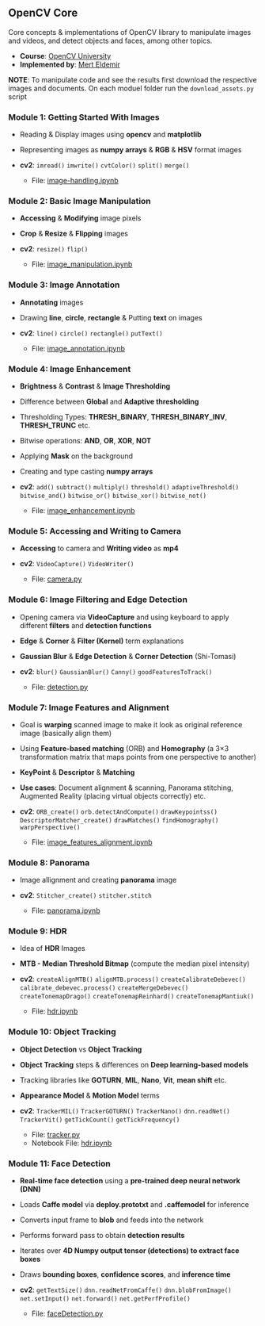 ## OpenCV Core

Core concepts & implementations of OpenCV library to manipulate images and videos, and detect objects and faces, among other topics.

- **Course**: [OpenCV University](https://opencv.org/university/)
- **Implemented by**: [Mert Eldemir](https://github.com/merteldem1r)

**NOTE**: To manipulate code and see the results first download the respective images and documents. On each moduel folder run the `download_assets.py` script

### Module 1: Getting Started With Images

- Reading & Display images using **opencv** and **matplotlib**
- Representing images as **numpy arrays** & **RGB** & **HSV** format images
- **cv2**: `imread()` `imwrite()` `cvtColor()` `split()` `merge()`

  - File: [image-handling.ipynb](01-Image-Handling/notebooks/image_handling.ipynb)

### Module 2: Basic Image Manipulation

- **Accessing** & **Modifying** image pixels
- **Crop** & **Resize** & **Flipping** images
- **cv2**: `resize()` `flip()`

  - File: [image_manipulation.ipynb](02-Image-Manipulation/notebooks/image_manipulation.ipynb)

### Module 3: Image Annotation

- **Annotating** images
- Drawing **line**, **circle**, **rectangle** & Putting **text** on images
- **cv2**: `line()` `circle()` `rectangle()` `putText()`

  - File: [image_annotation.ipynb](03-Image-Annotation/notebooks/image_annotation.ipynb)

### Module 4: Image Enhancement

- **Brightness** & **Contrast** & **Image Thresholding**
- Difference between **Global** and **Adaptive thresholding**
- Thresholding Types: **THRESH_BINARY**, **THRESH_BINARY_INV**, **THRESH_TRUNC** etc.
- Bitwise operations: **AND**, **OR**, **XOR**, **NOT**
- Applying **Mask** on the background
- Creating and type casting **numpy arrays**
- **cv2**: `add()` `subtract()` `multiply()` `threshold()` `adaptiveThreshold()` `bitwise_and()` `bitwise_or()` `bitwise_xor()` `bitwise_not()`

  - File: [image_enhancement.ipynb](04-Image-Enhancement/notebooks/image_enhancement.ipynb)

### Module 5: Accessing and Writing to Camera

- **Accessing** to camera and **Writing video** as **mp4**
- **cv2**: `VideoCapture()` `VideoWriter()`

  - File: [camera.py](05-Access-Write-Camera/camera.py)

### Module 6: Image Filtering and Edge Detection

- Opening camera via **VideoCapture** and using keyboard to apply different **filters** and **detection functions**
- **Edge** & **Corner** & **Filter (Kernel)** term explanations
- **Gaussian Blur** & **Edge Detection** & **Corner Detection** (Shi-Tomasi)
- **cv2**: `blur()` `GaussianBlur()` `Canny()` `goodFeaturesToTrack()`

  - File: [detection.py](06-Image-Filtering-and-Edge-Detection/detection.py)

### Module 7: Image Features and Alignment

- Goal is **warping** scanned image to make it look as original reference image (basically align them)
- Using **Feature-based matching** (ORB) and **Homography** (a 3×3 transformation matrix that maps points from one perspective to another)
- **KeyPoint** & **Descriptor** & **Matching**
- **Use cases**: Document alignment & scanning, Panorama stitching, Augmented Reality (placing virtual objects correctly) etc.
- **cv2**: `ORB_create()` `orb.detectAndCompute()` `drawKeypointss()` `DescriptorMatcher_create()` `drawMatches()` `findHomography()` `warpPerspective()`

  - File: [image_features_alignment.ipynb](07-Image-Features-and-Alignment/notebooks/image_features_alignment.ipynb)

### Module 8: Panorama

- Image allignment and creating **panorama** image
- **cv2**: `Stitcher_create()` `stitcher.stitch`

  - File: [panorama.ipynb](08-Panorama/notebooks/panorama.ipynb)

### Module 9: HDR

- Idea of **HDR** Images
- **MTB - Median Threshold Bitmap** (compute the median pixel intensity)
- **cv2**: `createAlignMTB()` `alignMTB.process()` `createCalibrateDebevec()` `calibrate_debevec.process()` `createMergeDebevec()` `createTonemapDrago()` `createTonemapReinhard()` `createTonemapMantiuk()`

  - File: [hdr.ipynb](09-HDR/notebooks/hdr.ipynb)

### Module 10: Object Tracking

- **Object Detection** vs **Object Tracking**
- **Object Tracking** steps & differences on **Deep learning-based models**
- Tracking libraries like **GOTURN**, **MIL**, **Nano**, **Vit**, **mean shift** etc.
- **Appearance Model** & **Motion Model** terms
- **cv2**: `TrackerMIL()` `TrackerGOTURN()` `TrackerNano()` `dnn.readNet()` `TrackerVit()` `getTickCount()` `getTickFrequency()`

  - File: [tracker.py](10-Object-Tracking/tracker.py)
  - Notebook File: [hdr.ipynb](10-Object-Tracking/notebooks/object_tracking.ipynb)

### Module 11: Face Detection

- **Real-time face detection** using a **pre-trained deep neural network (DNN)**
- Loads **Caffe model** via **deploy.prototxt** and **.caffemodel** for inference
- Converts input frame to **blob** and feeds into the network
- Performs forward pass to obtain **detection results**
- Iterates over **4D Numpy output tensor (detections) to extract face boxes**
- Draws **bounding boxes**, **confidence scores**, and **inference time**
- **cv2**: `getTextSize()` `dnn.readNetFromCaffe()` `dnn.blobFromImage()` `net.setInput()` `net.forward()` `net.getPerfProfile()`

  - File: [faceDetection.py](11-Face-Detection/faceDetection.py)

